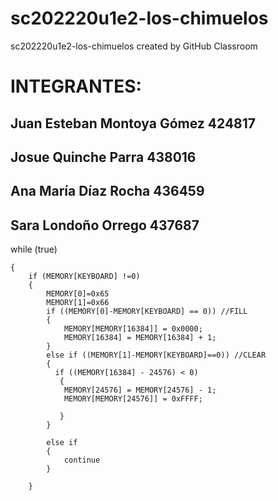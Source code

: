 # sc202220u1e2-los-chimuelos
sc202220u1e2-los-chimuelos created by GitHub Classroom

# INTEGRANTES: 
## Juan Esteban Montoya Gómez 424817
## Josue Quinche Parra 438016
## Ana María Díaz Rocha 436459
## Sara Londoño Orrego 437687



 while (true) 
 
    {
        if (MEMORY[KEYBOARD] !=0)
        {
            MEMORY[0]=0x65
            MEMORY[1]=0x66
            if ((MEMORY[0]-MEMORY[KEYBOARD] == 0)) //FILL
            {
                MEMORY[MEMORY[16384]] = 0x0000; 
                MEMORY[16384] = MEMORY[16384] + 1;
            }
            else if ((MEMORY[1]-MEMORY[KEYBOARD]==0)) //CLEAR
            {
              if ((MEMORY[16384] - 24576) < 0)
               {
                MEMORY[24576] = MEMORY[24576] - 1;
                MEMORY[MEMORY[24576]] = 0xFFFF;
               
               }
            }
           
            else if
            {
                continue
            }
        
        }
